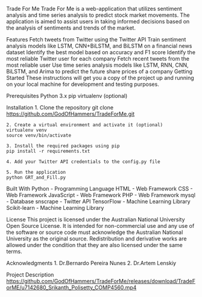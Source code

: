 Trade For Me
    Trade For Me is a web-application that utilizes sentiment analysis and time series analysis to predict stock market movements. The application is aimed to assist users in taking informed decisions based on the analysis of sentiments and trends of the market.

Features
    Fetch tweets from Twitter using the Twitter API
    Train sentiment analysis models like LSTM, CNN+BiLSTM, and BiLSTM on a financial news dataset
    Identify the best model based on accuracy and F1 score
    Identify the most reliable Twitter user for each company
    Fetch recent tweets from the most reliable user
    Use time series analysis models like LSTM, RNN, CNN, BiLSTM, and Arima to predict the future share prices of a company
    Getting Started
    These instructions will get you a copy of the project up and running on your local machine for development and testing purposes.

Prerequisites
    Python 3.x
    pip
    virtualenv (optional)

Installation
    1. Clone the repository
    git clone https://github.com/GodOfHammers/TradeForMe.git
    
    2. Create a virtual environment and activate it (optional)
    virtualenv venv 
    source venv/bin/activate

    3. Install the required packages using pip
    pip install -r requirements.txt

    4. Add your Twitter API credentials to the config.py file

    5. Run the application
    python GRT_and_Fill.py

Built With
    Python - Programming Language
    HTML - Web Framework
    CSS - Web Framework 
    JavaScript - Web Framework
    PHP - Web Framework
    mysql - Database
    snscrape - Twitter API
    TensorFlow - Machine Learning Library
    Scikit-learn - Machine Learning Library

License
    This project is licensed under the Australian National University Open Source License. 
    It is intended for non-commercial use and any use of the software or source code must acknowledge the Australian National University as the original source. 
    Redistribution and derivative works are allowed under the condition that they are also licensed under the same terms.


Acknowledgments
    1. Dr.Bernardo Pereira Nunes
    2. Dr.Artem Lenskiy

Project Description
    https://github.com/GodOfHammers/TradeForMe/releases/download/TradeForME/u7142680_Srikanth_Polisetty_COMP4560.mp4


